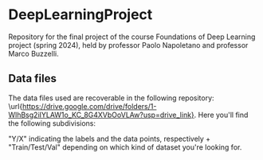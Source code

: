# DeepLearningProject
Repository for the final project of the course Foundations of Deep Learning project (spring 2024), held by professor Paolo Napoletano and professor Marco Buzzelli. 

## Data files

The data files used are recoverable in the following repository: \url{https://drive.google.com/drive/folders/1-WlhBsg2iIYLAW1o_KC_8G4XVbOoVLAw?usp=drive_link}. Here you'll find the following subdivisions: 

"Y/X" indicating the labels and the data points, respectively + "Train/Test/Val" depending on which kind of dataset you're looking for.

